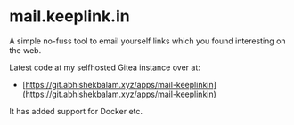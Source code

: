 # mail.keeplink.in

A simple no-fuss tool to email yourself links which you found interesting on the web.

Latest code at my selfhosted Gitea instance over at:
- [https://git.abhishekbalam.xyz/apps/mail-keeplinkin](https://git.abhishekbalam.xyz/apps/mail-keeplinkin)

It has added support for Docker etc.
